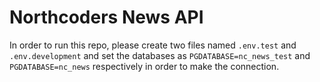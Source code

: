 # Northcoders News API

In order to run this repo, please create two files named ```.env.test``` and ```.env.development``` and set the databases as ```PGDATABASE=nc_news_test``` and ```PGDATABASE=nc_news``` respectively in order to make the connection. 